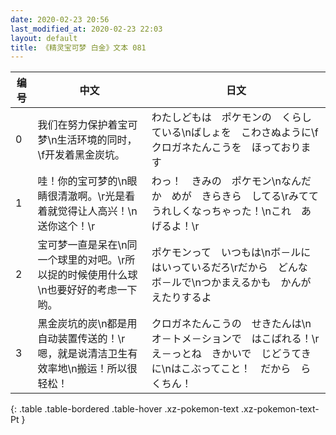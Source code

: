 ```yaml
---
date: 2020-02-23 20:56
last_modified_at: 2020-02-23 22:03
layout: default
title: 《精灵宝可梦 白金》文本 081
---
```

| 编号 | 中文 | 日文 |
| ---- | ---- | ---- |
| 0 | 我们在努力保护着宝可梦\n生活环境的同时，\f开发着黑金炭坑。 | わたしどもは　ポケモンの　くらしている\nばしょを　こわさぬように\fクロガネたんこうを　ほっております |
| 1 | 哇！你的宝可梦的\n眼睛很清澈啊。\r光是看着就觉得让人高兴！\n送你这个！\r | わっ！　きみの　ポケモン\nなんだか　めが　きらきら　してる\rみてて　うれしくなっちゃった！\nこれ　あげるよ！\r |
| 2 | 宝可梦一直是呆在\n同一个球里的对吧。\r所以捉的时候使用什么球\n也要好好的考虑一下哟。 | ポケモンって　いつもは\nボ－ルに　はいっているだろ\rだから　どんな　ボ－ルで\nつかまえるかも　かんがえたりするよ |
| 3 | 黑金炭坑的炭\n都是用自动装置传送的！\r嗯，就是说清洁卫生有效率地\n搬运！所以很轻松！ | クロガネたんこうの　せきたんは\nオ－トメ－ションで　はこばれる！\rえ－っとね　きかいで　じどうてきに\nはこぶってこと！　だから　らくちん！ |
{: .table .table-bordered .table-hover .xz-pokemon-text .xz-pokemon-text-Pt }